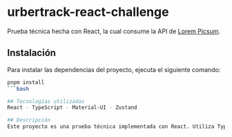 # urbertrack-react-challenge

Prueba técnica hecha con React, la cual consume la API de [Lorem Picsum](https://picsum.photos/).

## Instalación

Para instalar las dependencias del proyecto, ejecuta el siguiente comando:

```bash
pnpm install
```bash

## Tecnologías utilizadas
React - TypeScript - Material-UI - Zustand

## Descripción
Este proyecto es una prueba técnica implementada con React. Utiliza TypeScript como lenguaje de programación y Material-UI para los componentes visuales. Además, se emplea Zustand como biblioteca para la gestión del estado.
